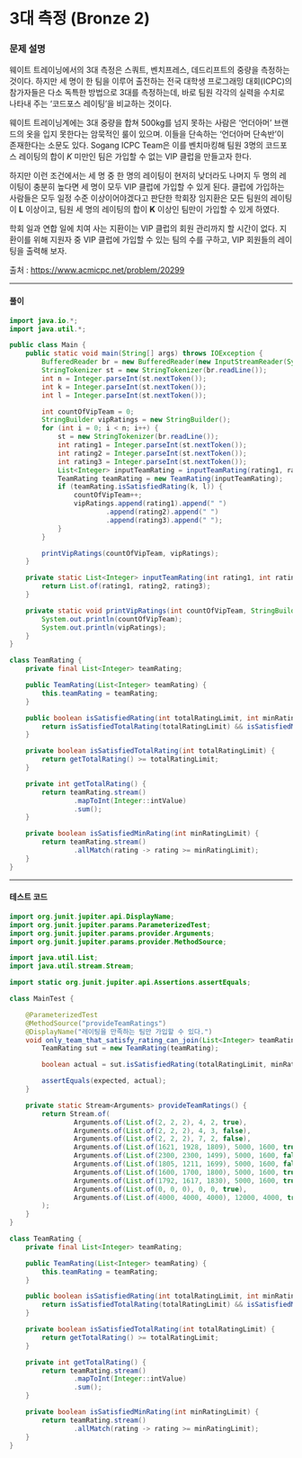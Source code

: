 # 3대 측정 (Bronze 2)

### 문제 설명

웨이트 트레이닝에서의 3대 측정은 스쿼트, 벤치프레스, 데드리프트의 중량을 측정하는 것이다. 하지만 세 명이 한 팀을 이루어 출전하는 전국 대학생 프로그래밍 대회(ICPC)의 참가자들은 다소 독특한 방법으로 3대를 측정하는데, 바로 팀원 각각의 실력을 수치로 나타내 주는 ‘코드포스 레이팅’을 비교하는 것이다.

웨이트 트레이닝계에는 3대 중량을 합쳐 500kg를 넘지 못하는 사람은 ‘언더아머’ 브랜드의 옷을 입지 못한다는 암묵적인 룰이 있으며. 이들을 단속하는 ‘언더아머 단속반’이 존재한다는 소문도 있다. Sogang ICPC Team은 이를 벤치마킹해 팀원 3명의 코드포스 레이팅의 합이 
$K$ 미만인 팀은 가입할 수 없는 VIP 클럽을 만들고자 한다.

하지만 이런 조건에서는 세 명 중 한 명의 레이팅이 현저히 낮더라도 나머지 두 명의 레이팅이 충분히 높다면 세 명이 모두 VIP 클럽에 가입할 수 있게 된다. 클럽에 가입하는 사람들은 모두 일정 수준 이상이어야겠다고 판단한 학회장 임지환은 모든 팀원의 레이팅이 
$\boldsymbol{L}$ 이상이고, 팀원 세 명의 레이팅의 합이 
$\boldsymbol{K}$ 이상인 팀만이 가입할 수 있게 하였다.

학회 일과 연합 일에 치여 사는 지환이는 VIP 클럽의 회원 관리까지 할 시간이 없다. 지환이를 위해 지원자 중 VIP 클럽에 가입할 수 있는 팀의 수를 구하고, VIP 회원들의 레이팅을 출력해 보자.

출처 : https://www.acmicpc.net/problem/20299

---

#### 풀이
~~~java
import java.io.*;
import java.util.*;

public class Main {
    public static void main(String[] args) throws IOException {
        BufferedReader br = new BufferedReader(new InputStreamReader(System.in));
        StringTokenizer st = new StringTokenizer(br.readLine());
        int n = Integer.parseInt(st.nextToken());
        int k = Integer.parseInt(st.nextToken());
        int l = Integer.parseInt(st.nextToken());

        int countOfVipTeam = 0;
        StringBuilder vipRatings = new StringBuilder();
        for (int i = 0; i < n; i++) {
            st = new StringTokenizer(br.readLine());
            int rating1 = Integer.parseInt(st.nextToken());
            int rating2 = Integer.parseInt(st.nextToken());
            int rating3 = Integer.parseInt(st.nextToken());
            List<Integer> inputTeamRating = inputTeamRating(rating1, rating2, rating3);
            TeamRating teamRating = new TeamRating(inputTeamRating);
            if (teamRating.isSatisfiedRating(k, l)) {
                countOfVipTeam++;
                vipRatings.append(rating1).append(" ")
                        .append(rating2).append(" ")
                        .append(rating3).append(" ");
            }
        }

        printVipRatings(countOfVipTeam, vipRatings);
    }

    private static List<Integer> inputTeamRating(int rating1, int rating2, int rating3) {
        return List.of(rating1, rating2, rating3);
    }

    private static void printVipRatings(int countOfVipTeam, StringBuilder vipRatings) {
        System.out.println(countOfVipTeam);
        System.out.println(vipRatings);
    }
}

class TeamRating {
    private final List<Integer> teamRating;

    public TeamRating(List<Integer> teamRating) {
        this.teamRating = teamRating;
    }

    public boolean isSatisfiedRating(int totalRatingLimit, int minRatingLimit) {
        return isSatisfiedTotalRating(totalRatingLimit) && isSatisfiedMinRating(minRatingLimit);
    }

    private boolean isSatisfiedTotalRating(int totalRatingLimit) {
        return getTotalRating() >= totalRatingLimit;
    }

    private int getTotalRating() {
        return teamRating.stream()
                .mapToInt(Integer::intValue)
                .sum();
    }

    private boolean isSatisfiedMinRating(int minRatingLimit) {
        return teamRating.stream()
                .allMatch(rating -> rating >= minRatingLimit);
    }
}
~~~

---

#### 테스트 코드
~~~java
import org.junit.jupiter.api.DisplayName;
import org.junit.jupiter.params.ParameterizedTest;
import org.junit.jupiter.params.provider.Arguments;
import org.junit.jupiter.params.provider.MethodSource;

import java.util.List;
import java.util.stream.Stream;

import static org.junit.jupiter.api.Assertions.assertEquals;

class MainTest {

    @ParameterizedTest
    @MethodSource("provideTeamRatings")
    @DisplayName("레이팅을 만족하는 팀만 가입할 수 있다.")
    void only_team_that_satisfy_rating_can_join(List<Integer> teamRating, int totalRatingLimit, int minRatingLimit, boolean expected) {
        TeamRating sut = new TeamRating(teamRating);

        boolean actual = sut.isSatisfiedRating(totalRatingLimit, minRatingLimit);

        assertEquals(expected, actual);
    }

    private static Stream<Arguments> provideTeamRatings() {
        return Stream.of(
                Arguments.of(List.of(2, 2, 2), 4, 2, true),
                Arguments.of(List.of(2, 2, 2), 4, 3, false),
                Arguments.of(List.of(2, 2, 2), 7, 2, false),
                Arguments.of(List.of(1621, 1928, 1809), 5000, 1600, true),
                Arguments.of(List.of(2300, 2300, 1499), 5000, 1600, false),
                Arguments.of(List.of(1805, 1211, 1699), 5000, 1600, false),
                Arguments.of(List.of(1600, 1700, 1800), 5000, 1600, true),
                Arguments.of(List.of(1792, 1617, 1830), 5000, 1600, true),
                Arguments.of(List.of(0, 0, 0), 0, 0, true),
                Arguments.of(List.of(4000, 4000, 4000), 12000, 4000, true)
        );
    }
}

class TeamRating {
    private final List<Integer> teamRating;

    public TeamRating(List<Integer> teamRating) {
        this.teamRating = teamRating;
    }

    public boolean isSatisfiedRating(int totalRatingLimit, int minRatingLimit) {
        return isSatisfiedTotalRating(totalRatingLimit) && isSatisfiedMinRating(minRatingLimit);
    }

    private boolean isSatisfiedTotalRating(int totalRatingLimit) {
        return getTotalRating() >= totalRatingLimit;
    }

    private int getTotalRating() {
        return teamRating.stream()
                .mapToInt(Integer::intValue)
                .sum();
    }

    private boolean isSatisfiedMinRating(int minRatingLimit) {
        return teamRating.stream()
                .allMatch(rating -> rating >= minRatingLimit);
    }
}
~~~
